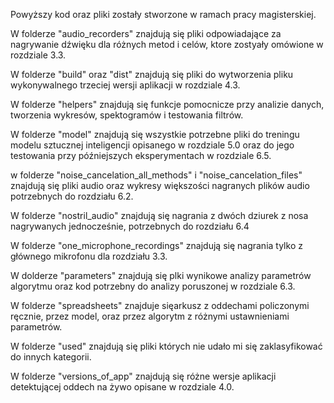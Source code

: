 Powyższy kod oraz pliki zostały stworzone w ramach pracy magisterskiej.

W folderze "audio_recorders" znajdują się pliki odpowiadające za nagrywanie dźwięku dla różnych metod i celów, ktore zostyały omówione w rozdziale 3.3.

W folderze "build" oraz "dist" znajdują się pliki do wytworzenia pliku wykonywalnego trzeciej wersji aplikacji w rozdziale 4.3.

W folderze "helpers" znajdują się funkcje pomocnicze przy analizie danych, tworzenia wykresów, spektogramów i testowania filtrów.

W folderze "model" znajdują się wszystkie potrzebne pliki do treningu modelu sztucznej inteligencji opisanego w rozdziale 5.0 oraz do jego testowania przy późniejszych eksperymentach w rozdziale 6.5.

w folderze "noise_cancelation_all_methods" i "noise_cancelation_files" znajdują się pliki audio oraz wykresy większości nagranych plików audio potrzebnych do rozdziału 6.2.

W folderze "nostril_audio" znajdują się nagrania z dwóch dziurek z nosa nagrywanych jednocześnie, potrzebnych do rozdziału 6.4

W folderze "one_microphone_recordings" znajdują się nagrania tylko z głównego mikrofonu dla rozdziału 3.3.

W dolderze "parameters" znajdują się plki wynikowe analizy parametrów algorytmu oraz kod potrzebny do analizy poruszonej w rozdziale 6.3.

W folderze "spreadsheets" znajduje sięarkusz z oddechami policzonymi ręcznie, przez model, oraz przez algorytm z różnymi ustawnieniami parametrów.

W folderze "used" znajdują się pliki których nie udało mi się zaklasyfikować do innych kategorii.

W folderze "versions_of_app" znajdują się różne wersje aplikacji detektującej oddech na żywo opisane w rozdziale 4.0.
